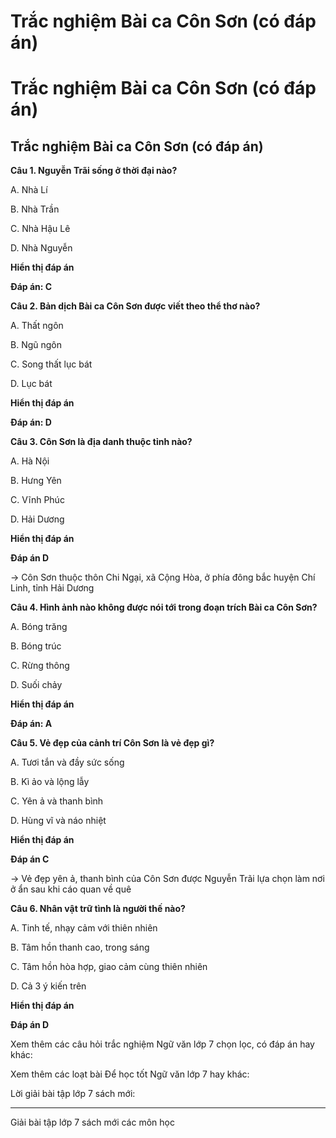 # Trắc nghiệm Bài ca Côn Sơn (có đáp án)

# Trắc nghiệm Bài ca Côn Sơn (có đáp án)

## Trắc nghiệm Bài ca Côn Sơn (có đáp án)

**Câu 1. Nguyễn Trãi sống ở thời đại nào?**

A. Nhà Lí

B. Nhà Trần

C. Nhà Hậu Lê

D. Nhà Nguyễn

**Hiển thị đáp án**

**Đáp án: C**

**Câu 2. Bản dịch Bài ca Côn Sơn được viết theo thể thơ nào?**

A. Thất ngôn

B. Ngũ ngôn

C. Song thất lục bát

D. Lục bát

**Hiển thị đáp án**

**Đáp án: D**

**Câu 3. Côn Sơn là địa danh thuộc tỉnh nào?**

A. Hà Nội

B. Hưng Yên

C. Vĩnh Phúc

D. Hải Dương

**Hiển thị đáp án**

**Đáp án D**

→ Côn Sơn thuộc thôn Chi Ngại, xã Cộng Hòa, ở phía đông bắc huyện Chí Linh, tỉnh Hải Dương

**Câu 4. Hình ảnh nào không được nói tới trong đoạn trích Bài ca Côn Sơn?**

A. Bóng trăng

B. Bóng trúc

C. Rừng thông

D. Suối chảy

**Hiển thị đáp án**

**Đáp án: A**

**Câu 5. Vẻ đẹp của cảnh trí Côn Sơn là vẻ đẹp gì?**

A. Tươi tắn và đầy sức sống

B. Kì ảo và lộng lẫy

C. Yên ả và thanh bình

D. Hùng vĩ và náo nhiệt

**Hiển thị đáp án**

**Đáp án C**

→ Vẻ đẹp yên ả, thanh bình của Côn Sơn được Nguyễn Trãi lựa chọn làm nơi ở ẩn sau khi cáo quan về quê

**Câu 6. Nhân vật trữ tình là người thế nào?**

A. Tinh tế, nhạy cảm với thiên nhiên

B. Tâm hồn thanh cao, trong sáng

C. Tâm hồn hòa hợp, giao cảm cùng thiên nhiên

D. Cả 3 ý kiến trên

**Hiển thị đáp án**

**Đáp án D**

Xem thêm các câu hỏi trắc nghiệm Ngữ văn lớp 7 chọn lọc, có đáp án hay khác:

Xem thêm các loạt bài Để học tốt Ngữ văn lớp 7 hay khác:

Lời giải bài tập lớp 7 sách mới:

* * *

Giải bài tập lớp 7 sách mới các môn học

